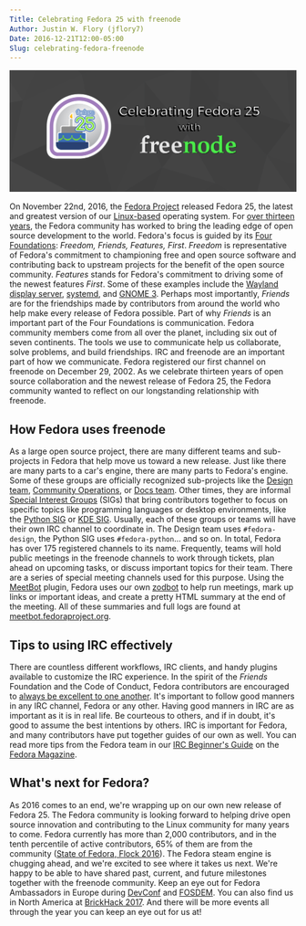 ```yaml
---
Title: Celebrating Fedora 25 with freenode
Author: Justin W. Flory (jflory7)
Date: 2016-12-21T12:00-05:00
Slug: celebrating-fedora-freenode
---
```


![Celebrating Fedora 25 with freenode](static/img/celebrating-fedora-freenode.png)

On November 22nd, 2016, the [Fedora
Project](https://fedoraproject.org/wiki/Overview) released Fedora 25,
the latest and greatest version of our
[Linux-based](https://en.wikipedia.org/wiki/Linux_kernel) operating
system. For [over thirteen
years](https://www.redhat.com/archives/fedora-announce-list/2003-November/msg00000.html),
the Fedora community has worked to bring the leading edge of open source
development to the world. Fedora's focus is guided by its [Four
Foundations](https://fedoraproject.org/wiki/Foundations): *Freedom,
Friends, Features, First*. *Freedom* is representative of Fedora's
commitment to championing free and open source software and contributing
back to upstream projects for the benefit of the open source community.
*Features* stands for Fedora's commitment to driving some of the newest
features *First*. Some of these examples include the [Wayland display
server](https://en.wikipedia.org/wiki/Wayland_(display_server_protocol)),
[systemd](https://en.wikipedia.org/wiki/Systemd), and [GNOME
3](https://en.wikipedia.org/wiki/GNOME#GNOME_3). Perhaps most
importantly, *Friends* are for the friendships made by contributors from
around the world who help make every release of Fedora possible. Part of
why *Friends* is an important part of the Four Foundations is
communication. Fedora community members come from all over the planet,
including six out of seven continents. The tools we use to communicate
help us collaborate, solve problems, and build friendships. IRC and
freenode are an important part of how we communicate. Fedora registered
our first channel on freenode on December 29, 2002. As we celebrate
thirteen years of open source collaboration and the newest release of
Fedora 25, the Fedora community wanted to reflect on our longstanding
relationship with freenode.

How Fedora uses freenode
------------------------

As a large open source project, there are many different teams and
sub-projects in Fedora that help move us toward a new release. Just like
there are many parts to a car's engine, there are many parts to Fedora's
engine. Some of these groups are officially recognized sub-projects like
the [Design team](https://fedoraproject.org/wiki/Design), [Community
Operations](https://fedoraproject.org/wiki/CommOps), or [Docs
team](https://fedoraproject.org/wiki/Docs_Project). Other times, they
are informal [Special Interest
Groups](https://fedoraproject.org/wiki/Category:SIGs) (SIGs) that bring
contributors together to focus on specific topics like programming
languages or desktop environments, like the [Python
SIG](https://fedoraproject.org/wiki/SIGs/Python) or [KDE
SIG](https://fedoraproject.org/wiki/SIGs/KDE). Usually, each of these
groups or teams will have their own IRC channel to coordinate in. The
Design team uses `#fedora-design`, the Python SIG uses `#fedora-python`…
and so on. In total, Fedora has over 175 registered channels to its
name. Frequently, teams will hold public meetings in the freenode
channels to work through tickets, plan ahead on upcoming tasks, or
discuss important topics for their team. There are a series of special
meeting channels used for this purpose. Using the
[MeetBot](http://meetbot.debian.net/Manual.html) plugin, Fedora uses our
own [zodbot](https://github.com/fedora-infra/supybot-fedora) to help run
meetings, mark up links or important ideas, and create a pretty HTML
summary at the end of the meeting. All of these summaries and full logs
are found at
[meetbot.fedoraproject.org](https://meetbot.fedoraproject.org/).

Tips to using IRC effectively
-----------------------------

There are countless different workflows, IRC clients, and handy plugins
available to customize the IRC experience. In the spirit of the
*Friends* Foundation and the Code of Conduct, Fedora contributors are
encouraged to [always be excellent to one
another](https://getfedora.org/code-of-conduct). It's important to
follow good manners in any IRC channel, Fedora or any other. Having good
manners in IRC are as important as it is in real life. Be courteous to
others, and if in doubt, it's good to assume the best intentions by
others. IRC is important for Fedora, and many contributors have put
together guides of our own as well. You can read more tips from the
Fedora team in our [IRC Beginner's
Guide](https://fedoramagazine.org/beginners-guide-irc/) on the [Fedora
Magazine](https://fedoramagazine.org/).

What's next for Fedora?
-----------------------

As 2016 comes to an end, we're wrapping up on our own new release of
Fedora 25. The Fedora community is looking forward to helping drive open
source innovation and contributing to the Linux community for many years
to come. Fedora currently has more than 2,000 contributors, and in the
tenth percentile of active contributors, 65% of them are from the
community ([State of Fedora, Flock
2016](https://mattdm.org/fedora/2016flock/StateofFedoraAugust2016-v160731a.pdf)).
The Fedora steam engine is chugging ahead, and we're excited to see
where it takes us next. We're happy to be able to have shared past,
current, and future milestones together with the freenode community.
Keep an eye out for Fedora Ambassadors in Europe during
[DevConf](https://devconf.cz/) and [FOSDEM](https://fosdem.org/2017/).
You can also find us in North America at [BrickHack
2017](https://brickhack.io/). And there will be more events all through
the year you can keep an eye out for us at!
